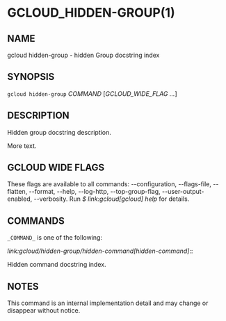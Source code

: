 # GCLOUD_HIDDEN-GROUP(1)


## NAME

gcloud hidden-group - hidden Group docstring index


## SYNOPSIS

`gcloud hidden-group` _COMMAND_ [_GCLOUD_WIDE_FLAG ..._]


## DESCRIPTION

Hidden group docstring description.

More text.


## GCLOUD WIDE FLAGS

These flags are available to all commands: --configuration, --flags-file, --flatten, --format, --help, --log-http, --top-group-flag, --user-output-enabled, --verbosity.
Run *$ link:gcloud[gcloud] help* for details.


## COMMANDS

`_COMMAND_` is one of the following:

*link:gcloud/hidden-group/hidden-command[hidden-command]*::

Hidden command docstring index.


## NOTES

This command is an internal implementation detail and may change or disappear without notice.
